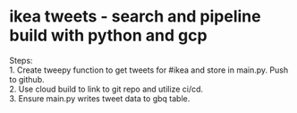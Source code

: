 # ikea tweets - search and pipeline build with python and gcp

<p>Steps:<br>
1. Create tweepy function to get tweets for #ikea and store in main.py. Push to github.<br>
2. Use cloud build to link to git repo and utilize ci/cd.<br>
3. Ensure main.py writes tweet data to gbq table.<br></p>

